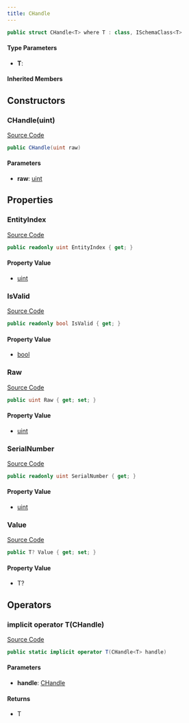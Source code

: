 ```yaml
---
title: CHandle
---
```


```csharp
public struct CHandle<T> where T : class, ISchemaClass<T>
```

#### Type Parameters

- **T**: 

#### Inherited Members

## Constructors

### CHandle(uint)

[Source Code](https://github.com/swiftly-solution/swiftlys2/blob/main/managed/src/SwiftlyS2.Shared/Natives/Structs/CHandle.cs#L19)

```csharp
public CHandle(uint raw)
```

#### Parameters

- **raw**: [uint](https://learn.microsoft.com/dotnet/api/system.uint32)

## Properties

### EntityIndex

[Source Code](https://github.com/swiftly-solution/swiftlys2/blob/main/managed/src/SwiftlyS2.Shared/Natives/Structs/CHandle.cs#L43)

```csharp
public readonly uint EntityIndex { get; }
```

#### Property Value

- [uint](https://learn.microsoft.com/dotnet/api/system.uint32)

### IsValid

[Source Code](https://github.com/swiftly-solution/swiftlys2/blob/main/managed/src/SwiftlyS2.Shared/Natives/Structs/CHandle.cs#L47)

```csharp
public readonly bool IsValid { get; }
```

#### Property Value

- [bool](https://learn.microsoft.com/dotnet/api/system.boolean)

### Raw

[Source Code](https://github.com/swiftly-solution/swiftlys2/blob/main/managed/src/SwiftlyS2.Shared/Natives/Structs/CHandle.cs#L13)

```csharp
public uint Raw { get; set; }
```

#### Property Value

- [uint](https://learn.microsoft.com/dotnet/api/system.uint32)

### SerialNumber

[Source Code](https://github.com/swiftly-solution/swiftlys2/blob/main/managed/src/SwiftlyS2.Shared/Natives/Structs/CHandle.cs#L45)

```csharp
public readonly uint SerialNumber { get; }
```

#### Property Value

- [uint](https://learn.microsoft.com/dotnet/api/system.uint32)

### Value

[Source Code](https://github.com/swiftly-solution/swiftlys2/blob/main/managed/src/SwiftlyS2.Shared/Natives/Structs/CHandle.cs#L24)

```csharp
public T? Value { get; set; }
```

#### Property Value

- T?

## Operators

### implicit operator T(CHandle)

[Source Code](https://github.com/swiftly-solution/swiftlys2/blob/main/managed/src/SwiftlyS2.Shared/Natives/Structs/CHandle.cs#L50)

```csharp
public static implicit operator T(CHandle<T> handle)
```

#### Parameters

- **handle**: [CHandle](/docs/api/shared/natives/chandle-1)<T>

#### Returns

- T

